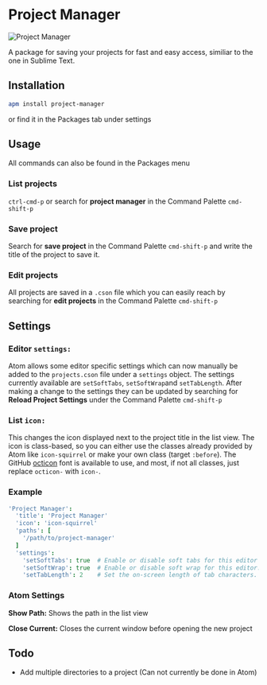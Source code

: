 # Project Manager

![Project Manager](https://raw.github.com/danielbrodin/atom-project-manager/master/project-manager.gif)

A package for saving your projects for fast and easy access, similiar to the one in Sublime Text.

## Installation
```sh
apm install project-manager
```
or find it in the Packages tab under settings

## Usage
All commands can also be found in the Packages menu
### List projects
`ctrl-cmd-p` or search for **project manager** in the Command Palette `cmd-shift-p`

### Save project
Search for **save project** in the Command Palette `cmd-shift-p` and write the title of the project to save it.

### Edit projects
All projects are saved in a `.cson` file which you can easily reach by searching for **edit projects** in the Command Palette `cmd-shift-p`

## Settings
### Editor `settings:`
Atom allows some editor specific settings which can now manually be added to the `projects.cson` file under a `settings` object.
The settings currently available are `setSoftTabs`, `setSoftWrap`and `setTabLength`. After making a change to the settings they can be updated by searching for **Reload Project Settings** under the Command Palette `cmd-shift-p`

### List `icon:`
This changes the icon displayed next to the project title in the list view. The icon is class-based, so you can either use the classes already provided by Atom like `icon-squirrel` or make your own class (target `:before`). The GitHub [octicon](https://github.com/styleguide/css/7.0) font is available to use, and most, if not all classes, just replace `octicon-` with `icon-`.

### Example
```CoffeeScript
'Project Manager':
  'title': 'Project Manager'
  'icon': 'icon-squirrel'
  'paths': [
    '/path/to/project-manager'
  ]
  'settings':
    'setSoftTabs': true  # Enable or disable soft tabs for this editor
    'setSoftWrap': true  # Enable or disable soft wrap for this editor.
    'setTabLength': 2    # Set the on-screen length of tab characters.
```

### Atom Settings
**Show Path:** Shows the path in the list view

**Close Current:** Closes the current window before opening the new project

## Todo
- Add multiple directories to a project (Can not currently be done in Atom)

